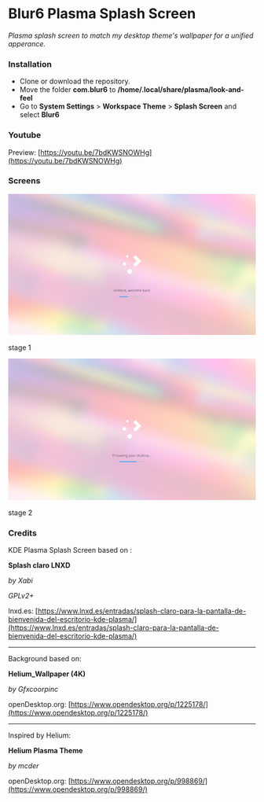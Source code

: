Blur6 Plasma Splash Screen
==========================
*Plasma splash screen to match my desktop theme's wallpaper for a unified apperance.*

### Installation



* Clone or download the repository.
* Move the folder **com.blur6** to  **/home/.local/share/plasma/look-and-feel** 
* Go to **System Settings** > **Workspace Theme** > **Splash Screen** and select **Blur6**

### Youtube

Preview: [https://youtu.be/7bdKWSNOWHg](https://youtu.be/7bdKWSNOWHg)


### Screens
![stage 1 preview](/img/splash_Hi_there.png)



stage 1


![stage 2 preview](/img/splash_Preparing.png)



stage 2

### Credits

KDE Plasma Splash Screen based on :

**Splash claro LNXD**

*by Xabi*

*GPLv2+*

lnxd.es: [https://www.lnxd.es/entradas/splash-claro-para-la-pantalla-de-bienvenida-del-escritorio-kde-plasma/](https://www.lnxd.es/entradas/splash-claro-para-la-pantalla-de-bienvenida-del-escritorio-kde-plasma/)

___

Background based on:

**Helium_Wallpaper (4K)** 

*by Gfxcoorpinc*

openDesktop.org: [https://www.opendesktop.org/p/1225178/](https://www.opendesktop.org/p/1225178/)

___

Inspired by Helium:

**Helium Plasma Theme**

*by mcder*

openDesktop.org: [https://www.opendesktop.org/p/998869/](https://www.opendesktop.org/p/998869/)